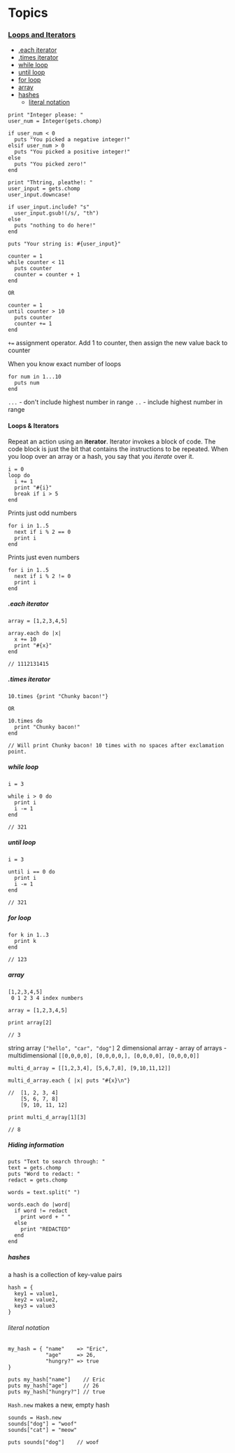# Topics

### [Loops and Iterators](#loops_iterators)
* [.each iterator](#each_iterator)
* [.times iterator](#times_iterator)
* [while loop](#while_loop)
* [until loop](#until_loop)
* [for loop](#for_loop)
* [array](#array)
* [hashes](#hashes)
  - [literal notation](#literal_notation)

```
print "Integer please: "
user_num = Integer(gets.chomp)

if user_num < 0
  puts "You picked a negative integer!"
elsif user_num > 0
  puts "You picked a positive integer!"
else
  puts "You picked zero!"
end
```
```
print "Thtring, pleathe!: "
user_input = gets.chomp
user_input.downcase!

if user_input.include? "s"
  user_input.gsub!(/s/, "th")
else
  puts "nothing to do here!"
end

puts "Your string is: #{user_input}"
```
```
counter = 1
while counter < 11
  puts counter
  counter = counter + 1
end

OR

counter = 1
until counter > 10
  puts counter
  counter += 1
end
```
`+=` assignment operator. Add 1 to counter, then assign the new value back to counter

When you know exact number of loops
```
for num in 1...10
  puts num
end
```
`...` - don't include highest number in range
`..` - include highest number in range

#### <a name="loops_iterators">Loops & Iterators</a>

Repeat an action using an **iterator**. Iterator invokes a block of code.  The code block is just the bit that contains the instructions to be repeated. When you loop over an array or a hash, you say that you *iterate* over it.

```
i = 0
loop do
  i += 1
  print "#{i}"
  break if i > 5
end
```

Prints just odd numbers
```
for i in 1..5
  next if i % 2 == 0
  print i
end
```
Prints just even numbers
```
for i in 1..5
  next if i % 2 != 0
  print i
end
```

##### <a name="each_iterator">.each iterator</a>
```
array = [1,2,3,4,5]

array.each do |x|
  x += 10
  print "#{x}"
end

// 1112131415
```

##### <a name="times_iterator">.times iterator</a>
```
10.times {print "Chunky bacon!"}

OR

10.times do
  print "Chunky bacon!"
end

// Will print Chunky bacon! 10 times with no spaces after exclamation point.
```

##### <a name="while_loop">while loop</a>

```
i = 3

while i > 0 do
  print i
  i -= 1
end

// 321
```

##### <a name="until_loop">until loop</a>

```
i = 3

until i == 0 do
  print i
  i -= 1
end

// 321
```

##### <a name="for_loop">for loop</a>

```
for k in 1..3
  print k
end

// 123
```

##### <a name="array">array</a>

```
[1,2,3,4,5]
 0 1 2 3 4 index numbers

```
```
array = [1,2,3,4,5]

print array[2]

// 3
```

 string array `["hello", "car", "dog"]`
 2 dimensional array - array of arrays - multidimensional `[[0,0,0,0], [0,0,0,0,], [0,0,0,0], [0,0,0,0]]`
```
multi_d_array = [[1,2,3,4], [5,6,7,8], [9,10,11,12]]

multi_d_array.each { |x| puts "#{x}\n"}

//  [1, 2, 3, 4]
    [5, 6, 7, 8]
    [9, 10, 11, 12]

print multi_d_array[1][3]

// 8
```

##### Hiding information

```
puts "Text to search through: "
text = gets.chomp
puts "Word to redact: "
redact = gets.chomp

words = text.split(" ")

words.each do |word|
  if word != redact
    print word + " "
  else
    print "REDACTED"
  end
end
```

##### <a name="hashes">hashes</a>

a hash is a collection of key-value pairs

```
hash = {
  key1 = value1,
  key2 = value2,
  key3 = value3
}
```
###### <a name="literal_notation">literal notation</a>
```
my_hash = { "name"    => "Eric",
            "age"     => 26,
            "hungry?" => true
}

puts my_hash["name"]    // Eric
puts my_hash["age"]     // 26
puts my_hash["hungry?"] // true
```

`Hash.new` makes a new, empty hash
```
sounds = Hash.new
sounds["dog"] = "woof"
sounds["cat"] = "meow"

puts sounds["dog"]    // woof
```
